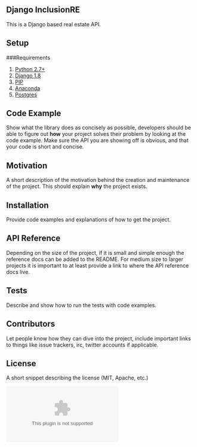 ## Django InclusionRE

This is a Django based real estate API.

## Setup

###Requirements

1. [Python 2.7+](www.python.org)
2. [Django 1.8](www.djangoproject.com)
3. [PIP](pip.pypa.io)
4. [Anaconda](http://conda.pydata.org/docs/)
5. [Postgres](www.postgresql.org)







## Code Example

Show what the library does as concisely as possible, developers should be able to figure out **how** your project solves their problem by looking at the code example. Make sure the API you are showing off is obvious, and that your code is short and concise.

## Motivation

A short description of the motivation behind the creation and maintenance of the project. This should explain **why** the project exists.

## Installation

Provide code examples and explanations of how to get the project.

## API Reference

Depending on the size of the project, if it is small and simple enough the reference docs can be added to the README. For medium size to larger projects it is important to at least provide a link to where the API reference docs live.

## Tests

Describe and show how to run the tests with code examples.

## Contributors

Let people know how they can dive into the project, include important links to things like issue trackers, irc, twitter accounts if applicable.

## License

A short snippet describing the license (MIT, Apache, etc.)

![inclusionRE](./inclusion.dot)
